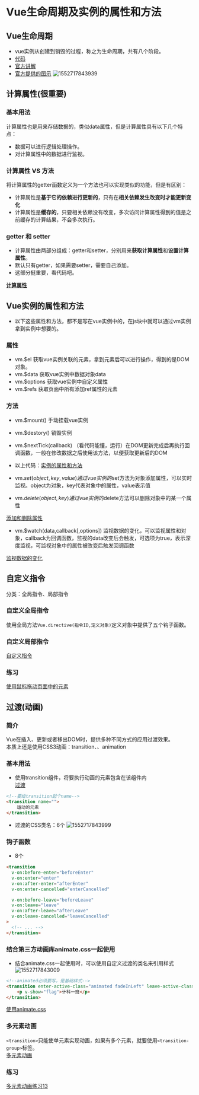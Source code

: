 # Vue生命周期及实例的属性和方法
## Vue生命周期
- vue实例从创建到销毁的过程，称之为生命周期，共有八个阶段。
- [代码](https://github.com/wangwren/Vue-learning/blob/master/vue03/03.html)
- [官方讲解](https://cn.vuejs.org/v2/api/#%E9%80%89%E9%A1%B9-%E7%94%9F%E5%91%BD%E5%91%A8%E6%9C%9F%E9%92%A9%E5%AD%90)
- [官方提供的图示](https://cn.vuejs.org/v2/guide/instance.html#%E7%94%9F%E5%91%BD%E5%91%A8%E6%9C%9F%E5%9B%BE%E7%A4%BA)
![1552717843939](../image/3.png)

## 计算属性(很重要)
### 基本用法
计算属性也是用来存储数据的，类似data属性，但是计算属性具有以下几个特点：
- 数据可以进行逻辑处理操作。
- 对计算属性中的数据进行监视。

### 计算属性 VS 方法
将计算属性的getter函数定义为一个方法也可以实现类似的功能，但是有区别：
- 计算属性是**基于它的依赖进行更新的**，只有在**相关依赖发生改变时才能更新变化**
- 计算属性是**缓存的**，只要相关依赖没有改变，多次访问计算属性得到的值是之前缓存的计算结果，不会多次执行。

### getter 和 setter
- 计算属性由两部分组成：getter和setter，分别用来**获取计算属性**和**设置计算属性**。
- 默认只有getter，如果需要setter，需要自己添加。
- 这部分挺重要，看代码吧。


[**计算属性**](https://github.com/wangwren/Vue-learning/blob/master/vue03/04.html)

## Vue实例的属性和方法
- 以下这些属性和方法，都不是写在vue实例中的，在js块中就可以通过vm实例拿到实例中想要的。
### 属性
- vm.$el  获取vue实例关联的元素，拿到元素后可以进行操作，得到的是DOM对象。
- vm.$data  获取vue实例中数据对象data
- vm.$options  获取vue实例中自定义属性
- vm.$refs  获取页面中所有添加ref属性的元素

### 方法
- vm.$mount()  手动挂载vue实例
- vm.$destory()  销毁实例
- vm.$nextTick(callback)  （看代码能懂，运行）在DOM更新完成后再执行回调函数，一般在修改数据之后使用该方法，以便获取更新后的DOM

- 以上代码：[实例的属性和方法](https://github.com/wangwren/Vue-learning/blob/master/vue03/05.html)

- vm.$set(object,key,value) 通过vue实例的$set方法为对象添加属性，可以实时监视。object为对象，key代表对象中的属性，value表示值
- vm.$delete(object,key)  通过vue实例的$delete方法可以删除对象中的某一个属性

[添加和删除属性](https://github.com/wangwren/Vue-learning/blob/master/vue03/06.html)

- vm.$watch(data,callback[,options])  监视数据的变化，可以监视属性和对象，callback为回调函数，监视的data改变后会触发，可选项为true，表示深度监视，可监视对象中的属性被改变后触发回调函数

[监视数据的变化](https://github.com/wangwren/Vue-learning/blob/master/vue03/07.html)

## 自定义指令
分类：全局指令、局部指令

### 自定义全局指令
使用全局方法`Vue.directive(指令ID,定义对象)`定义对象中提供了五个钩子函数。

### 自定义局部指令
[自定义指令](https://github.com/wangwren/Vue-learning/blob/master/vue03/08.html)

### 练习
[使用鼠标拖动页面中的元素](https://github.com/wangwren/Vue-learning/blob/master/vue03/09.html)

## 过渡(动画)
### 简介
Vue在插入、更新或者移出DOM时，提供多种不同方式的应用过渡效果。  
本质上还是使用CSS3动画：transition、、animation

### 基本用法
- 使用transition组件，将要执行动画的元素包含在该组件内  
[过渡](https://github.com/wangwren/Vue-learning/blob/master/vue03/10.html)
```html
<!--要给transition起个name-->
<transition name="">
    运动的元素
</transition>
```

- 过渡的CSS类名：6个
![1552717843999](../image/4.png)

### 钩子函数
- 8个
```html
<transition
  v-on:before-enter="beforeEnter"
  v-on:enter="enter"
  v-on:after-enter="afterEnter"
  v-on:enter-cancelled="enterCancelled"

  v-on:before-leave="beforeLeave"
  v-on:leave="leave"
  v-on:after-leave="afterLeave"
  v-on:leave-cancelled="leaveCancelled"
>
  <!-- ... -->
</transition>
```

### 结合第三方动画库animate.css一起使用
- 结合animate.css一起使用时，可以使用自定义过渡的类名来引用样式
![1552717843009](../image/5.png)
```html
<!--animated必须要写，是基础样式-->
<transition enter-active-class="animated fadeInLeft" leave-active-class="animated fadeOutRight">
    <p v-show="flag">计科一班</p>
</transition> 
```
[使用animate.css](https://github.com/wangwren/Vue-learning/blob/master/vue03/11.html)

### 多元素动画
`<transition>`只能使单元素实现动画，如果有多个元素，就要使用`<transition-group>`标签。  
[多元素动画](https://github.com/wangwren/Vue-learning/blob/master/vue03/12.html)
### 练习
[多元素动画练习13](https://github.com/wangwren/Vue-learning/blob/master/vue03/13.html)